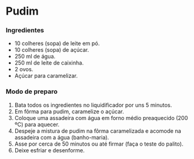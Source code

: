 # Pudim

### Ingredientes

- 10 colheres (sopa) de leite em pó.
- 10 colheres (sopa) de açúcar.
- 250 ml de água.
- 250 ml de leite de caixinha.
- 2 ovos.
- Açúcar para caramelizar.

###  Modo de preparo

1. Bata todos os ingredientes no liquidificador por uns 5 minutos.
2. Em fôrma para pudim, caramelize o açúcar.
3. Coloque uma assadeira com água em forno médio preaquecido (200 ºC) para aquecer.
4. Despeje a mistura de pudim na fôrma caramelizada e acomode na assadeira com a água (banho-maria).
5. Asse por cerca de 50 minutos ou até firmar (faça o teste do palito).
6. Deixe esfriar e desenforme.
